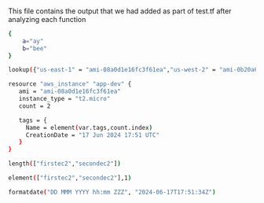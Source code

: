 
###

This file contains the output that we had added as part of test.tf after analyzing each function

```sh
{
    a="ay"
    b="bee"
}
```
```sh
lookup({"us-east-1" = "ami-08a0d1e16fc3f61ea","us-west-2" = "ami-0b20a6f09484773af","ap-south-1" = "ami-0e1d06225679bc1c5"},"us-east-1")
```
```sh
resource "aws_instance" "app-dev" {
   ami = "ami-08a0d1e16fc3f61ea"
   instance_type = "t2.micro"
   count = 2

   tags = {
     Name = element(var.tags,count.index)
     CreationDate = "17 Jun 2024 17:51 UTC"
   }
}
```
```sh
length(["firstec2","secondec2"])
```
```sh
element(["firstec2","secondec2"],1)
```

```sh
formatdate("DD MMM YYYY hh:mm ZZZ", "2024-06-17T17:51:34Z")
```
